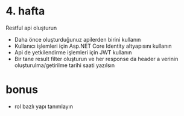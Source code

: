 # 4. hafta

Restful api oluşturun
* Daha önce oluşturduğunuz apilerden birini kullanın
* Kullanıcı işlemleri için Asp.NET Core Identity altyapısını kullanın
* Api de yetkilendirme işlemleri için JWT kullanın
* Bir tane result filter oluşturun ve her response da header a verinin oluşturulma/getirilme tarihi saati yazılsın

# bonus
* rol bazlı yapı tanımlayın
